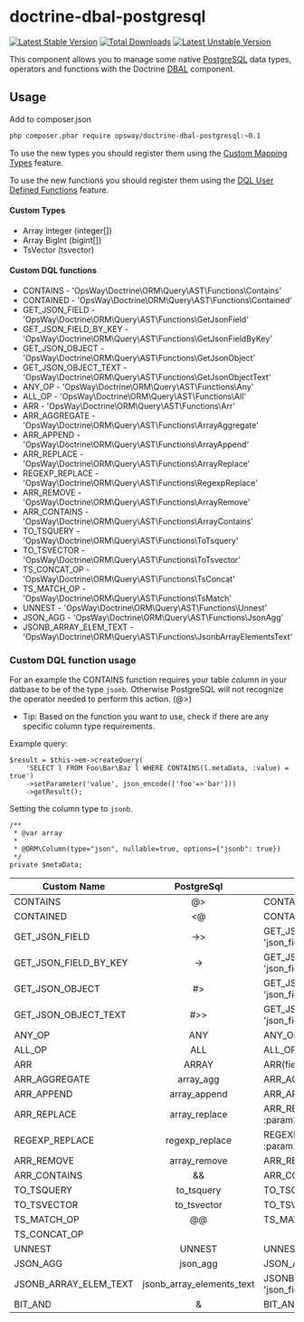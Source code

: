 doctrine-dbal-postgresql
=========================
[![Latest Stable Version](https://poser.pugx.org/opsway/doctrine-dbal-postgresql/v/stable)](https://packagist.org/packages/opsway/doctrine-dbal-postgresql) [![Total Downloads](https://poser.pugx.org/opsway/doctrine-dbal-postgresql/downloads)](https://packagist.org/packages/opsway/doctrine-dbal-postgresql) [![Latest Unstable Version](https://poser.pugx.org/opsway/doctrine-dbal-postgresql/v/unstable)](https://packagist.org/packages/opsway/doctrine-dbal-postgresql) 

This component allows you to manage some native [PostgreSQL](http://www.postgresql.org)
data types, operators and functions with the Doctrine [DBAL](http://www.doctrine-project.org/projects/dbal.html) component.

Usage
-----

Add to composer.json
```bash
php composer.phar require opsway/doctrine-dbal-postgresql:~0.1
```
To use the new types you should register them using the [Custom Mapping Types](https://doctrine-dbal.readthedocs.org/en/latest/reference/types.html#custom-mapping-types) feature.

To use the new functions you should register them using the [DQL User Defined Functions](http://docs.doctrine-project.org/projects/doctrine-orm/en/latest/cookbook/dql-user-defined-functions.html) feature.

#### Custom Types

* Array Integer (integer[])
* Array BigInt (bigint[])
* TsVector (tsvector)



#### Custom DQL functions

* CONTAINS -              'OpsWay\Doctrine\ORM\Query\AST\Functions\Contains'
* CONTAINED -             'OpsWay\Doctrine\ORM\Query\AST\Functions\Contained'
* GET_JSON_FIELD -        'OpsWay\Doctrine\ORM\Query\AST\Functions\GetJsonField'
* GET_JSON_FIELD_BY_KEY - 'OpsWay\Doctrine\ORM\Query\AST\Functions\GetJsonFieldByKey'
* GET_JSON_OBJECT -       'OpsWay\Doctrine\ORM\Query\AST\Functions\GetJsonObject'
* GET_JSON_OBJECT_TEXT -  'OpsWay\Doctrine\ORM\Query\AST\Functions\GetJsonObjectText'
* ANY_OP -                'OpsWay\Doctrine\ORM\Query\AST\Functions\Any'
* ALL_OP -                'OpsWay\Doctrine\ORM\Query\AST\Functions\All'
* ARR -                   'OpsWay\Doctrine\ORM\Query\AST\Functions\Arr'
* ARR_AGGREGATE -         'OpsWay\Doctrine\ORM\Query\AST\Functions\ArrayAggregate'
* ARR_APPEND -            'OpsWay\Doctrine\ORM\Query\AST\Functions\ArrayAppend'
* ARR_REPLACE -           'OpsWay\Doctrine\ORM\Query\AST\Functions\ArrayReplace'
* REGEXP_REPLACE -        'OpsWay\Doctrine\ORM\Query\AST\Functions\RegexpReplace'
* ARR_REMOVE -            'OpsWay\Doctrine\ORM\Query\AST\Functions\ArrayRemove'
* ARR_CONTAINS -          'OpsWay\Doctrine\ORM\Query\AST\Functions\ArrayContains'
* TO_TSQUERY -            'OpsWay\Doctrine\ORM\Query\AST\Functions\ToTsquery'
* TO_TSVECTOR -           'OpsWay\Doctrine\ORM\Query\AST\Functions\ToTsvector'
* TS_CONCAT_OP -          'OpsWay\Doctrine\ORM\Query\AST\Functions\TsConcat'
* TS_MATCH_OP -           'OpsWay\Doctrine\ORM\Query\AST\Functions\TsMatch'
* UNNEST -                'OpsWay\Doctrine\ORM\Query\AST\Functions\Unnest'
* JSON_AGG -              'OpsWay\Doctrine\ORM\Query\AST\Functions\JsonAgg'
* JSONB_ARRAY_ELEM_TEXT - 'OpsWay\Doctrine\ORM\Query\AST\Functions\JsonbArrayElementsText'

### Custom DQL function usage
For an example the CONTAINS function requires your table column in your datbase to be of the type ```jsonb```.
Otherwise PostgreSQL will not recognize the operator needed to perform this action. (@>) 
* Tip: Based on the function you want to use, check if there are any specific column type requirements. 

Example query:
```
$result = $this->em->createQuery(
    'SELECT l FROM Foo\Bar\Baz l WHERE CONTAINS(l.metaData, :value) = true')
    ->setParameter('value', json_encode(['foo'=>'bar']))
    ->getResult();

```
Setting the column type to ```jsonb```. 
```
/**
 * @var array
 *
 * @ORM\Column(type="json", nullable=true, options={"jsonb": true})
 */
private $metaData;
```

| Custom Name           | PostgreSql                | Usage in DQL                               | Result in SQL                    |
|-----------------------|:-------------------------:|--------------------------------------------|----------------------------------|
| CONTAINS              |            @>             | CONTAINS(field, :param)                    | (field @> '{value}')             |
| CONTAINED             |            <@             | CONTAINED(field, :param)                   | (field <@ '{value}')             |
| GET_JSON_FIELD        |            ->>            | GET_JSON_FIELD(field, 'json_field')        | (table_field->>'json_field')     |
| GET_JSON_FIELD_BY_KEY |            ->             | GET_JSON_FIELD_BY_KEY(field, 'json_field') | (table_field->'json_field')      |
| GET_JSON_OBJECT       |            #>             | GET_JSON_OBJECT(field, 'json_field')       | (table_field#>'json_field')      |
| GET_JSON_OBJECT_TEXT  |            #>>            | GET_JSON_OBJECT_TEXT(field, 'json_field')  | (table_field#>>'json_field')     |
| ANY_OP                |            ANY            | ANY_OP(field)                              | ANY(field)                       |
| ALL_OP                |            ALL            | ALL_OP(field)                              | ALL(field)                       |
| ARR                   |           ARRAY           | ARR(field)                                 | ARRAY[field]                     |
| ARR_AGGREGATE         |        array_agg          | ARR_AGGREGATE(field)                       | array_agg(field)                 |
| ARR_APPEND            |       array_append        | ARR_APPEND(field, :param)                  | array_append(field, param)       |
| ARR_REPLACE           |       array_replace       | ARR_REPLACE(field, :param1, :param2)       | array_replace(field, p1, p2)     |
| REGEXP_REPLACE        |       regexp_replace      | REGEXP_REPLACE(field, :param1, :param2)    | regexp_replace(field, p1, p2)    |
| ARR_REMOVE            |       array_remove        | ARR_REMOVE(field, :param)                  | array_remove(field, param)       |
| ARR_CONTAINS          |            &&             | ARR_CONTAINS(field, :param)                | (field && param)                 |
| TO_TSQUERY            |        to_tsquery         | TO_TSQUERY(:param)                         | to_tsquery('param')              |
| TO_TSVECTOR           |        to_tsvector        | TO_TSVECTOR(field)                         | to_tsvector(field)               |
| TS_MATCH_OP           |            @@             | TS_MATCH_OP(expr1, expr2)                  | expr1 @@ expr2                   |
| TS_CONCAT_OP          |            ||             | TS_CONCAT_OP(expr1, expr2, ....)           | (expr1 || expr2 || ...)          |
| UNNEST                |          UNNEST           | UNNEST(field)                              | UNNEST(field)                    |
| JSON_AGG              |         json_agg          | JSON_AGG(expression)                       | json_agg(expression)             |
| JSONB_ARRAY_ELEM_TEXT | jsonb_array_elements_text | JSONB_ARRAY_ELEM_TEXT(field, 'json_field') | jsonb_array_elements_text(field) |
| BIT_AND 				| 			 & 				| BIT_AND(field, :param)					 | AND(field) 						|
